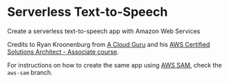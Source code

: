 # Serverless Text-to-Speech
Create a serverless text-to-speech app with Amazon Web Services

Credits to Ryan Kroonenburg from [A Cloud Guru](https://acloud.guru) and his 
[AWS Certified Solutions Architect - Associate course](https://acloud.guru/learn/aws-certified-solutions-architect-associate). 

For instructions on how to create the same app using [AWS SAM](https://github.com/awslabs/serverless-application-model),
check the `aws-sam` branch.
